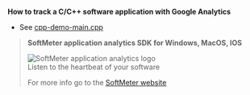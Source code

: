 ﻿**How to track a C/C++ software application with Google Analytics**  

- See [cpp-demo-main.cpp](cpp-demo-main.cpp)

> **SoftMeter application analytics SDK for Windows, MacOS, IOS**
>
> ![SoftMeter application analytics logo](https://www.starmessagesoftware.com/myfiles/softmeter-icon-128x155.png)  
> Listen to the heartbeat of your software
>
> For more info go to the [SoftMeter website](https://www.StarMessageSoftware.com/softmeter)
